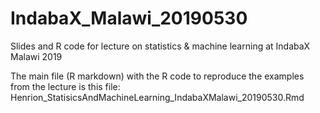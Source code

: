 # IndabaX_Malawi_20190530

Slides and R code for lecture on statistics &amp; machine learning at IndabaX Malawi 2019

The main file (R markdown) with the R code to reproduce the examples from the lecture is this file:
Henrion_StatisicsAndMachineLearning_IndabaXMalawi_20190530.Rmd

